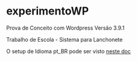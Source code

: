 experimentoWP
=============

Prova de Conceito com Wordpress Versão 3.9.1

Trabalho de Escola -  Sistema para Lanchonete

O setup de Idioma pt_BR pode ser visto [neste doc](https://github.com/AllanJeferson/experimentoWP/blob/master/suporte-pt-BR.md)

